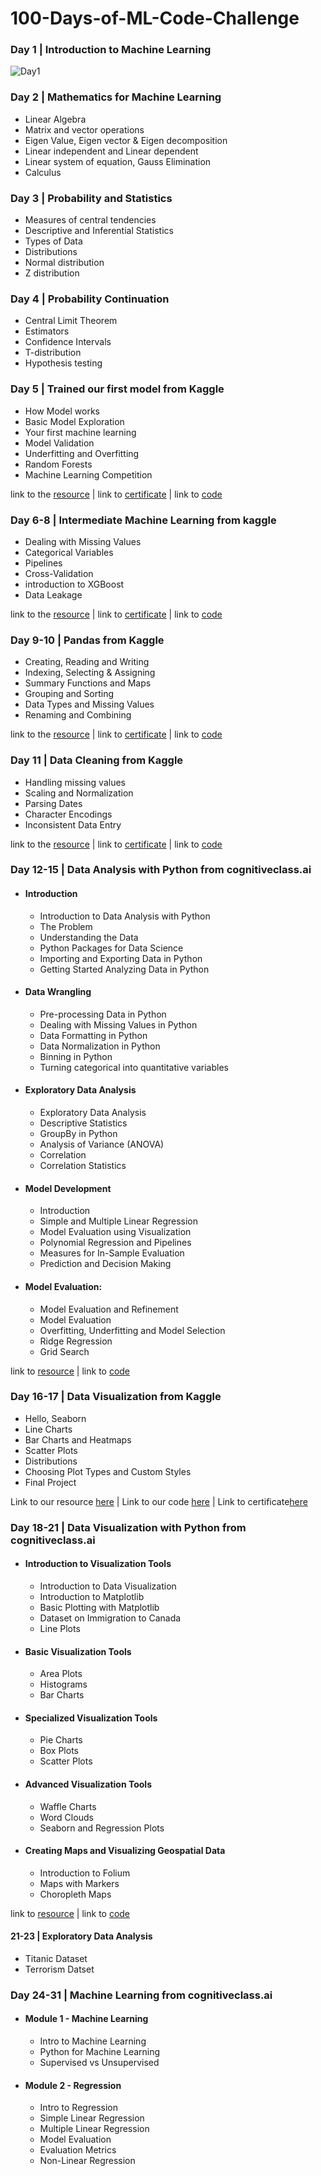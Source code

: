 ﻿# 100-Days-of-ML-Code-Challenge        

### Day 1 | Introduction to Machine Learning
![Day1](https://user-images.githubusercontent.com/48490089/97810888-156f7000-1c9d-11eb-8b3d-56f3714e3757.jpg)

### Day 2 | Mathematics for Machine Learning
- Linear Algebra<br>
- Matrix and vector operations<br>
- Eigen Value, Eigen vector & Eigen decomposition<br>
- Linear independent and Linear dependent<br>
- Linear system of equation, Gauss Elimination<br>
- Calculus<br>

### Day 3 | Probability and Statistics  

- Measures of central tendencies<br>
- Descriptive and Inferential Statistics<br>
- Types of Data<br>  
- Distributions<br>
- Normal distribution<br>
- Z distribution<br>

### Day 4 | Probability Continuation

- Central Limit Theorem<br>
- Estimators<br>
- Confidence Intervals<br>
- T-distribution<br>
- Hypothesis testing<br>

### Day 5 | Trained our first model from Kaggle   

- How Model works
- Basic Model Exploration
- Your first machine learning  
- Model Validation
- Underfitting and Overfitting
- Random Forests
- Machine Learning Competition

link to the [resource](https://www.kaggle.com/learn/intro-to-machine-learning) | link to [certificate](https://www.kaggle.com/learn/certification/deekshyadash/intro-to-machine-learning) | link to [code](https://github.com/DeekshyaDash/100-Days-of-ML-Code-Challenge/tree/main/Code/1_Intro_to_Machine_Learning)

### Day 6-8 | Intermediate Machine Learning from kaggle


- Dealing with Missing Values
- Categorical Variables
- Pipelines
- Cross-Validation
- introduction to XGBoost
- Data Leakage

link to the [resource](https://www.kaggle.com/learn/intermediate-machine-learning) | link to [certificate](https://www.kaggle.com/learn/certification/deekshyadash/intermediate-machine-learning) | link to [code](https://github.com/DeekshyaDash/100-Days-of-ML-Code-Challenge/tree/main/Code/2_Intermediate_Machine_Learning)

### Day 9-10 | Pandas from Kaggle

- Creating, Reading and Writing
- Indexing, Selecting & Assigning
- Summary Functions and Maps
- Grouping and Sorting
- Data Types and Missing Values
- Renaming and Combining

link to the [resource](https://www.kaggle.com/learn/pandas) | link to [certificate](https://www.kaggle.com/learn/certification/deekshyadash/pandas) | link to [code](https://github.com/DeekshyaDash/100-Days-of-ML-Code-Challenge/tree/main/Code/3_Pandas)

### Day 11 | Data Cleaning from Kaggle

- Handling missing values
- Scaling and Normalization
- Parsing Dates
- Character Encodings
- Inconsistent Data Entry

link to the [resource](https://www.kaggle.com/learn/data-cleaning) | link to [certificate](https://www.kaggle.com/learn/certification/deekshyadash/data-cleaning) | link to [code](https://github.com/DeekshyaDash/100-Days-of-ML-Code-Challenge/tree/main/Code/4_Data%20Cleaning)

### Day 12-15 | Data Analysis with Python from cognitiveclass.ai

  - #### Introduction
     * Introduction to Data Analysis with Python 
     * The Problem 
     * Understanding the Data 
     * Python Packages for Data Science 
     * Importing and Exporting Data in Python 
     * Getting Started Analyzing Data in Python 


   - #### Data Wrangling
     * Pre-processing Data in Python 
     * Dealing with Missing Values in Python 
     * Data Formatting in Python 
     * Data Normalization in Python 
     * Binning in Python 
     * Turning categorical into quantitative variables 

   - #### Exploratory Data Analysis
     * Exploratory Data Analysis 
     * Descriptive Statistics 
     * GroupBy in Python 
     * Analysis of Variance (ANOVA) 
     * Correlation 
     * Correlation Statistics 

   - #### Model Development
     * Introduction
     * Simple and Multiple Linear Regression 
     * Model Evaluation using Visualization 
     * Polynomial Regression and Pipelines 
     * Measures for In-Sample Evaluation 
     * Prediction and Decision Making 

   - #### Model Evaluation:
     * Model Evaluation and Refinement 
     * Model Evaluation 
     * Overfitting, Underfitting and Model Selection 
     * Ridge Regression
     * Grid Search
     
link to [resource](https://courses.cognitiveclass.ai/courses/course-v1:CognitiveClass+DA0101EN+2017/course/) | link to [code](https://github.com/DeekshyaDash/100-Days-of-ML-Code-Challenge/tree/main/Code/5_Data%20Analysis%20with%20Python)    


### Day 16-17 | Data Visualization from Kaggle

* Hello, Seaborn
* Line Charts
* Bar Charts and Heatmaps
* Scatter Plots
* Distributions
* Choosing Plot Types and Custom Styles
* Final Project

Link to our resource [here](https://www.kaggle.com/learn/data-visualization)    |   Link to our code [here]()  |   Link to certificate[here]()

### Day 18-21 | Data Visualization with Python from cognitiveclass.ai

* #### Introduction to Visualization Tools

  * Introduction to Data Visualization
  * Introduction to Matplotlib 
  * Basic Plotting with Matplotlib 
  * Dataset on Immigration to Canada
  * Line Plots 

* #### Basic Visualization Tools
 
  * Area Plots 
  * Histograms 
  * Bar Charts 

* #### Specialized Visualization Tools
  * Pie Charts 
  * Box Plots 
  * Scatter Plots 

* #### Advanced Visualization Tools

  * Waffle Charts 
  * Word Clouds 
  * Seaborn and Regression Plots 

* #### Creating Maps and Visualizing Geospatial Data
 
  * Introduction to Folium 
  * Maps with Markers 
  * Choropleth Maps    

link to [resource](https://courses.cognitiveclass.ai/courses/course-v1:CognitiveClass+DV0101EN+v1/course/)  |  link to [code]() 

#### 21-23 | Exploratory Data Analysis
  * Titanic Dataset
  * Terrorism Datset
  
### Day 24-31 | Machine Learning from cognitiveclass.ai

  * #### Module 1 - Machine Learning

    * Intro to Machine Learning 
    * Python for Machine Learning 
    * Supervised vs Unsupervised 
    
  * #### Module 2 - Regression

    * Intro to Regression 
    * Simple Linear Regression 
    * Multiple Linear Regression 
    * Model Evaluation 
    * Evaluation Metrics 
    * Non-Linear Regression 
    
   
  
     

